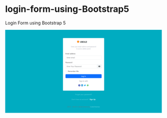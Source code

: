 # login-form-using-Bootstrap5
Login Form using Bootstrap 5

<img src="https://github.com/pramod-ravuri/login-form-using-Bootstrap5/blob/main/login-form/assets/images/login-form.png" alt="login-form">

